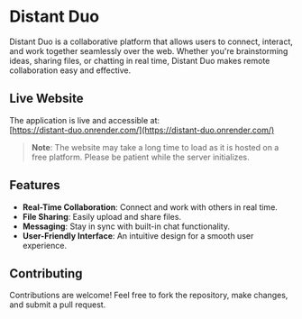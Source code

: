 # Distant Duo

Distant Duo is a collaborative platform that allows users to connect, interact, and work together seamlessly over the web. Whether you're brainstorming ideas, sharing files, or chatting in real time, Distant Duo makes remote collaboration easy and effective.

## Live Website

The application is live and accessible at:  
[https://distant-duo.onrender.com/](https://distant-duo.onrender.com/)  

> **Note**: The website may take a long time to load as it is hosted on a free platform. Please be patient while the server initializes.

## Features

- **Real-Time Collaboration**: Connect and work with others in real time.  
- **File Sharing**: Easily upload and share files.  
- **Messaging**: Stay in sync with built-in chat functionality.  
- **User-Friendly Interface**: An intuitive design for a smooth user experience.  

## Contributing

Contributions are welcome! Feel free to fork the repository, make changes, and submit a pull request.  
